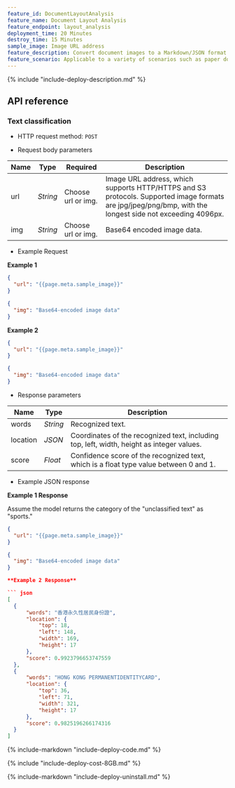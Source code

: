 ```yaml
---
feature_id: DocumentLayoutAnalysis
feature_name: Document Layout Analysis
feature_endpoint: layout_analysis
deployment_time: 20 Minutes
destroy_time: 15 Minutes
sample_image: Image URL address
feature_description: Convert document images to a Markdown/JSON format output, with table format in Markdown/HTML.
feature_scenario: Applicable to a variety of scenarios such as paper documents changed to electronic format, document identification, and content review to improve information processing efficiency.
---
```


{%
include "include-deploy-description.md"
%}

## API reference

### Text classification

- HTTP request method: `POST`

- Request body parameters

| **Name**  | **Type**  | **Required** |  **Description**  |
|----------|-----------|------------|------------|
| url | *String* |Choose url or img.| Image URL address, which supports HTTP/HTTPS and S3 protocols. Supported image formats are jpg/jpeg/png/bmp, with the longest side not exceeding 4096px.|
| img | *String* |Choose url or img.|Base64 encoded image data.|

- Example Request

**Example 1**

``` json
{
  "url": "{{page.meta.sample_image}}"
}
```

``` json
{
  "img": "Base64-encoded image data"
}
```

**Example 2**

``` json
{
  "url": "{{page.meta.sample_image}}"
}
```

``` json
{
  "img": "Base64-encoded image data"
}
```

- Response parameters

| **Name** | **Type** | **Description**  |
|----------|-----------|------------|
|words    |*String*   |Recognized text.|
|location |*JSON*     |Coordinates of the recognized text, including top, left, width, height as integer values.|
|score    |*Float*   |Confidence score of the recognized text, which is a float type value between 0 and 1.|

- Example JSON response

**Example 1 Response**

Assume the model returns the category of the "unclassified text" as "sports."

``` json
{
  "url": "{{page.meta.sample_image}}"
}
```

``` json
{
  "img": "Base64-encoded image data"
}

**Example 2 Response**

``` json
[
  {
      "words": "香港永久性居民身份證",
      "location": {
          "top": 18,
          "left": 148,
          "width": 169,
          "height": 17
      },
      "score": 0.9923796653747559
  },
  {
      "words": "HONG KONG PERMANENTIDENTITYCARD",
      "location": {
          "top": 36,
          "left": 71,
          "width": 321,
          "height": 17
      },
      "score": 0.9825196266174316
  }
]
```

{%
include-markdown "include-deploy-code.md"
%}

{%
include "include-deploy-cost-8GB.md"
%}

{%
include-markdown "include-deploy-uninstall.md"
%}
